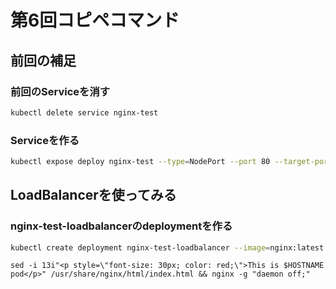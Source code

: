 # 第6回コピペコマンド

## 前回の補足

### 前回のServiceを消す

```bash
kubectl delete service nginx-test
```

### Serviceを作る

```bash
kubectl expose deploy nginx-test --type=NodePort --port 80 --target-port 80
```

## LoadBalancerを使ってみる

### nginx-test-loadbalancerのdeploymentを作る

```bash
kubectl create deployment nginx-test-loadbalancer --image=nginx:latest -- 'sed -i 13i"<p style=\"font-size: 30px; color: red;\">This is $HOSTNAME pod</p>" /usr/share/nginx/html/index.html && nginx -g "daemon off;"'
```

```
sed -i 13i"<p style=\"font-size: 30px; color: red;\">This is $HOSTNAME pod</p>" /usr/share/nginx/html/index.html && nginx -g "daemon off;"
```

